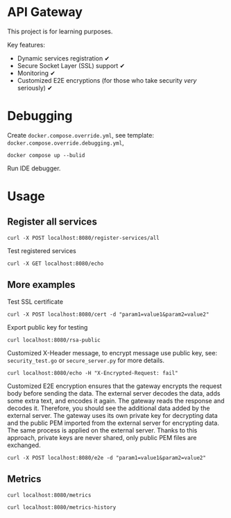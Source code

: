 # API Gateway
This project is for learning purposes.

Key features:
 - Dynamic services registration ✔
 - Secure Socket Layer (SSL) support ✔
 - Monitoring ✔
 - Customized E2E encryptions (for those who take security *very* seriously) ✔

# Debugging

Create `docker.compose.override.yml`, 
see template: `docker.compose.override.debugging.yml`,
```
docker compose up --bulid
```
Run IDE debugger.

# Usage

## Register all services

```
curl -X POST localhost:8080/register-services/all
```

Test registered services
```
curl -X GET localhost:8080/echo
```

## More examples

Test SSL certificate
```
curl -X POST localhost:8080/cert -d "param1=value1&param2=value2"
```

Export public key for testing
```
curl localhost:8080/rsa-public
```

Customized X-Header message, to encrypt message use public key,
see: `security_test.go` or `secure_server.py` for more details.
```
curl localhost:8080/echo -H "X-Encrypted-Request: fail"
```

Customized E2E encryption ensures that the gateway encrypts the request body 
before sending the data. The external server decodes the data, adds some extra
text, and encodes it again. The gateway reads the response and decodes it. 
Therefore, you should see the additional data added by the external server. 
The gateway uses its own private key for decrypting data and the public PEM 
imported from the external server for encrypting data. The same process is 
applied on the external server. Thanks to this approach, private keys are 
never shared, only public PEM files are exchanged.
```
curl -X POST localhost:8080/e2e -d "param1=value1&param2=value2"
```
## Metrics
```
curl localhost:8080/metrics
```
```
curl localhost:8080/metrics-history
```